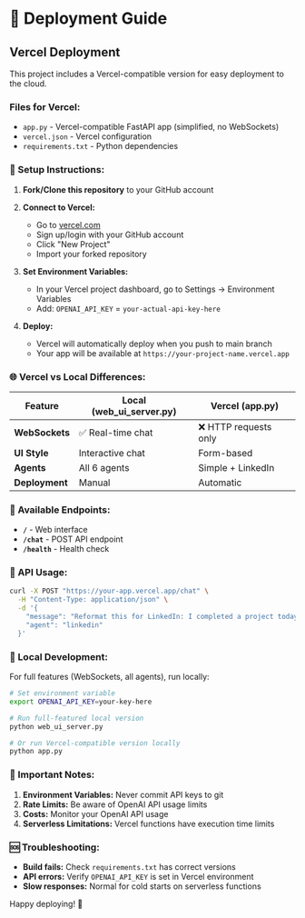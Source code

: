# 🚀 Deployment Guide

## Vercel Deployment

This project includes a Vercel-compatible version for easy deployment to the cloud.

### Files for Vercel:
- `app.py` - Vercel-compatible FastAPI app (simplified, no WebSockets)
- `vercel.json` - Vercel configuration
- `requirements.txt` - Python dependencies

### 🔧 Setup Instructions:

1. **Fork/Clone this repository** to your GitHub account

2. **Connect to Vercel:**
   - Go to [vercel.com](https://vercel.com)
   - Sign up/login with your GitHub account
   - Click "New Project"
   - Import your forked repository

3. **Set Environment Variables:**
   - In your Vercel project dashboard, go to Settings → Environment Variables
   - Add: `OPENAI_API_KEY` = `your-actual-api-key-here`

4. **Deploy:**
   - Vercel will automatically deploy when you push to main branch
   - Your app will be available at `https://your-project-name.vercel.app`

### 🌐 Vercel vs Local Differences:

| Feature | Local (web_ui_server.py) | Vercel (app.py) |
|---------|-------------------------|-----------------|
| **WebSockets** | ✅ Real-time chat | ❌ HTTP requests only |
| **UI Style** | Interactive chat | Form-based |
| **Agents** | All 6 agents | Simple + LinkedIn |
| **Deployment** | Manual | Automatic |

### 🎯 Available Endpoints:

- **`/`** - Web interface
- **`/chat`** - POST API endpoint
- **`/health`** - Health check

### 📱 API Usage:

```bash
curl -X POST "https://your-app.vercel.app/chat" \
  -H "Content-Type: application/json" \
  -d '{
    "message": "Reformat this for LinkedIn: I completed a project today",
    "agent": "linkedin"
  }'
```

### 🔧 Local Development:

For full features (WebSockets, all agents), run locally:

```bash
# Set environment variable
export OPENAI_API_KEY=your-key-here

# Run full-featured local version
python web_ui_server.py

# Or run Vercel-compatible version locally
python app.py
```

### 🚨 Important Notes:

1. **Environment Variables:** Never commit API keys to git
2. **Rate Limits:** Be aware of OpenAI API usage limits
3. **Costs:** Monitor your OpenAI API usage
4. **Serverless Limitations:** Vercel functions have execution time limits

### 🆘 Troubleshooting:

- **Build fails:** Check `requirements.txt` has correct versions
- **API errors:** Verify `OPENAI_API_KEY` is set in Vercel environment
- **Slow responses:** Normal for cold starts on serverless functions

Happy deploying! 🎉

